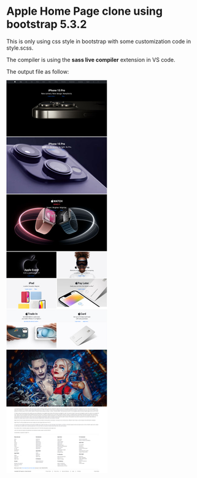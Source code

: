 # Apple Home Page clone using bootstrap 5.3.2

This is only using css style in bootstrap with some customization code in style.scss.

The compiler is using the **sass live compiler** extension in VS code.

The output file as follow:

![Output Image](./output.jpg)


